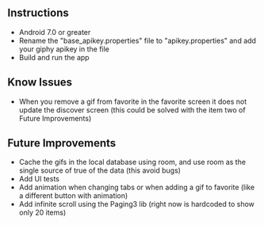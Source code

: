 ## Instructions
- Android 7.0 or greater
- Rename the "base_apikey.properties" file to "apikey.properties" and add your giphy apikey in the file
- Build and run the app

## Know Issues
- When you remove a gif from favorite in the favorite screen it does not update the discover screen (this could be solved with the item two of Future Improvements)

## Future Improvements
- Cache the gifs in the local database using room, and use room as the single source of true of the data (this avoid bugs)
- Add UI tests
- Add animation when changing tabs or when adding a gif to favorite (like a different button with animation)
- Add infinite scroll using the Paging3 lib (right now is hardcoded to show only 20 items)